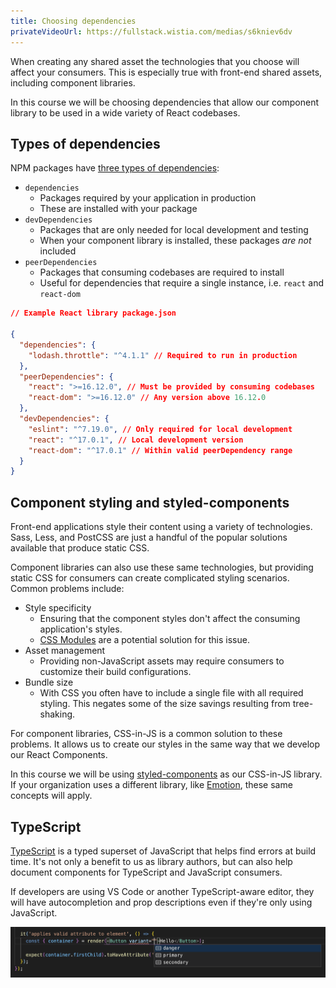 ```yaml
---
title: Choosing dependencies
privateVideoUrl: https://fullstack.wistia.com/medias/s6kniev6dv
---
```


When creating any shared asset the technologies that you choose will affect your consumers. This is especially true with front-end shared assets, including component libraries.

In this course we will be choosing dependencies that allow our component library to be used in a wide variety of React codebases.

## Types of dependencies

NPM packages have [three types of dependencies](https://docs.npmjs.com/specifying-dependencies-and-devdependencies-in-a-package-json-file):

- `dependencies`
  - Packages required by your application in production
  - These are installed with your package
- `devDependencies`
  - Packages that are only needed for local development and testing
  - When your component library is installed, these packages _are not_ included
- `peerDependencies`
  - Packages that consuming codebases are required to install
  - Useful for dependencies that require a single instance, i.e. `react` and `react-dom`

```json
// Example React library package.json

{
  "dependencies": {
    "lodash.throttle": "^4.1.1" // Required to run in production
  },
  "peerDependencies": {
    "react": ">=16.12.0", // Must be provided by consuming codebases
    "react-dom": ">=16.12.0" // Any version above 16.12.0
  },
  "devDependencies": {
    "eslint": "^7.19.0", // Only required for local development
    "react": "^17.0.1", // Local development version
    "react-dom": "^17.0.1" // Within valid peerDependency range
  }
}
```

## Component styling and styled-components

Front-end applications style their content using a variety of technologies. Sass, Less, and PostCSS are just a handful of the popular solutions available that produce static CSS.

Component libraries can also use these same technologies, but providing static CSS for consumers can create complicated styling scenarios. Common problems include:

- Style specificity
  - Ensuring that the component styles don't affect the consuming application's styles.
  - [CSS Modules](https://github.com/css-modules/css-modules) are a potential solution for this issue.
- Asset management
  - Providing non-JavaScript assets may require consumers to customize their build configurations.
- Bundle size
  - With CSS you often have to include a single file with all required styling. This negates some of the size savings resulting from tree-shaking.

For component libraries, CSS-in-JS is a common solution to these problems. It allows us to create our styles in the same way that we develop our React Components.

In this course we will be using [styled-components](https://styled-components.com/) as our CSS-in-JS library. If your organization uses a different library, like [Emotion](https://emotion.sh/docs/introduction), these same concepts will apply.

## TypeScript

[TypeScript](https://www.typescriptlang.org/) is a typed superset of JavaScript that helps find errors at build time. It's not only a benefit to us as library authors, but can also help document components for TypeScript and JavaScript consumers.

If developers are using VS Code or another TypeScript-aware editor, they will have autocompletion and prop descriptions even if they're only using JavaScript.

![TypeScript documentation](./public/assets/typescript-documentation.png)
